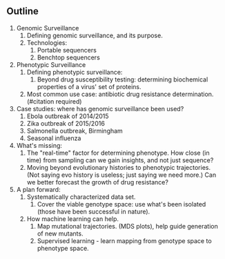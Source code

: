 ## Outline

1. Genomic Surveillance
    1. Defining genomic surveillance, and its purpose.
    1. Technologies:
        1.  Portable sequencers
        1.  Benchtop sequencers
1. Phenotypic Surveillance
    1. Defining phenotypic surveillance:
        1. Beyond drug susceptibility testing: determining biochemical properties of a virus' set of proteins.
    1. Most common use case: antibiotic drug resistance determination. (#citation required)
1. Case studies: where has genomic surveillance been used? 
    1. Ebola outbreak of 2014/2015
    1. Zika outbreak of 2015/2016
    1. Salmonella outbreak, Birmingham
    1. Seasonal influenza
1. What's missing:
    1. The "real-time" factor for determining phenotype. How close (in time) from sampling can we gain insights, and not just sequence?
    1. Moving beyond evolutionary histories to phenotypic trajectories. (Not saying evo history is useless; just saying we need more.) Can we better forecast the growth of drug resistance?
1. A plan forward:
    1. Systematically characterized data set.
        1. Cover the viable genotype space: use what's been isolated (those have been successful in nature).
    1. How machine learning can help.
        1. Map mutational trajectories. (MDS plots), help guide generation of new mutants.
        1. Supervised learning - learn mapping from genotype space to phenotype space.